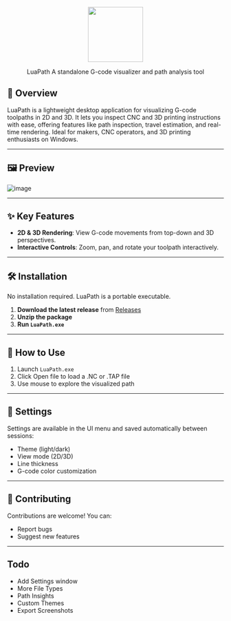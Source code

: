 <p align="center">
  <img width="128" height="128" src="https://github.com/user-attachments/assets/c1931384-0cc5-469a-abf3-cf9d32864f07">
</p>
<p align="center">
LuaPath
A standalone G-code visualizer and path analysis tool
</p>


## 🔧 Overview

LuaPath is a lightweight desktop application for visualizing G-code toolpaths in 2D and 3D. It lets you inspect CNC and 3D printing instructions with ease, offering features like path inspection, travel estimation, and real-time rendering. Ideal for makers, CNC operators, and 3D printing enthusiasts on Windows.

---

## 🖼️ Preview

![image](https://github.com/user-attachments/assets/18ac8002-7916-4985-90fd-0370906829b7)




---

## ✨ Key Features

- **2D & 3D Rendering**: View G-code movements from top-down and 3D perspectives.
- **Interactive Controls**: Zoom, pan, and rotate your toolpath interactively.

---

## 🛠️ Installation

No installation required. LuaPath is a portable executable.

1. **Download the latest release** from [Releases](https://github.com/TheAngryBarnacle/LuaPath/releases)
2. **Unzip the package**
3. **Run `LuaPath.exe`**

---

## 🚀 How to Use

1. Launch `LuaPath.exe`
2. Click Open file to load a .NC or .TAP file
3. Use mouse to explore the visualized path


---

## 📄 Settings

Settings are available in the UI menu and saved automatically between sessions:

- Theme (light/dark)
- View mode (2D/3D)
- Line thickness
- G-code color customization

---

## 🤝 Contributing

Contributions are welcome! You can:

- Report bugs
- Suggest new features

---

## Todo

 - Add Settings window
 - More File Types
 - Path Insights
 - Custom Themes
 - Export Screenshots







